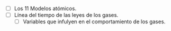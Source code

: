 - [ ] Los 11 Modelos atómicos.
- [ ] Línea del tiempo de las leyes de los gases.
	- [ ] Variables que infulyen en el comportamiento de los gases. 